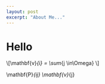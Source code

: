 ```yaml
---
layout: post
excerpt: "About Me..."
---
```


# Hello

\\[\mathbf{v}_{i} = \sum_{j \in\Omega} \\]

\mathbf{P}_{ij} \mathbf{v}_{j}
 